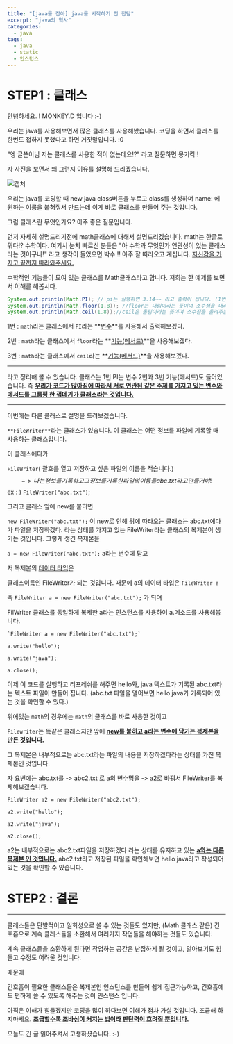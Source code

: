 ```yaml
---
title: "[java를 잡아] java를 시작하기 전 잡담"
excerpt: "java의 역사"
categories:
  - java
tags:
  - java
  - static
  - 인스턴스
---
```

# STEP1 : 클래스

안녕하세요. ! MONKEY.D 입니다 :-) 

우리는 java를 사용해보면서 많은 클래스를 사용해봤습니다. 코딩을 하면서 클래스를 한번도 접하지 못했다고 하면 거짓말입니다. :0

"엥 글쓴이님 저는 클래스를 사용한 적이 없는데요!?" 라고 질문하면 몽키킥!!

자 사진을 보면서 왜 그런지 이유를 설명해 드리겠습니다.

![캡처](https://user-images.githubusercontent.com/74045426/101275352-50a71680-37e8-11eb-8b77-c00da8aa6f7c.JPG)

우리는 java를 코딩할 때 new java class버튼을 누르고 class를 생성하며 name: 에 원하는 이름을 붙혀줘서 만드는데 이게 바로 클래스를 만들어 주는 것입니다. 

그럼 클래스란 무엇인가요? 아주 좋은 질문입니다.

먼저 자세히 설명드리기전에 math클래스에 대해서 설명드리겠습니다. math는 한글로 뭐다!? 수학이다. 여기서 눈치 빠르신 분들은 "아 수학과 무엇인가 연관성이  있는 클래스라는 것이구나!" 라고 생각이 들었으면 박수 !! 아주 잘 따라오고 계십니다. <u>자신감을 가지고 끝까지 따라와주세요.</u> 

수학적인 기능들이 모여 있는 클래스를 Math클래스라고 합니다. 저희는 한 예제를 보면서 이해를 해봅시다.

```java
System.out.println(Math.PI); // pi는 실행하면 3.14~~ 라고 출력이 됩니다. (1번)
System.out.println(Math.floor(1.8)); //floor는 내림이라는 뜻이며 소수점을 내려주는 기능을 가지고 있습니다. 실행을 시켜보면 1.0으로 출력이 됩니다. (2번)
System.out.println(Math.ceil(1.8));//ceil은 올림이라는 뜻이며 소수점을 올려주는 기능을 가지고 있습니다. 실행을 시켜보면 2.0으로 출력이 됩니다. (3번)


```

1번 : `math`라는 클래스에서 `PI`라는 **<u>변수</u>**를 사용해서 출력해보겠다.

2번 : `math`라는 클래스에서 `floor`라는 **<u>기능(메서드)</u>**을 사용해보겠다.

3번 : `math`라는 클래스에서 `ceil`라는 **<u>기능(메서드)</u>**을 사용해보겠다.

---

라고 정리해 볼 수 있습니다. 클래스는 1번 PI는 변수 2번과 3번 기능(메서드)도 들어있습니다. 즉 **<u>우리가 코드가 많아짐에 따라서 서로 연관된 같은 주제를 가지고 있는 변수와 메서드를 그룹핑 한 껍데기가 클래스라는 것입니다.</u>**

---

이번에는 다른 클래스로 설명을 드려보겠습니다.

`**FileWriter**`라는 클래스가 있습니다.  이 클래스는 어떤 정보를 파일에 기록할 때 사용하는 클래스입니다. 

이 클래스에다가 

`FileWriter`( 괄호를 열고 저장하고 싶은 파일의 이름을 적습니다.) 
$$
-> 나는 정보를 기록하고 그 정보를 기록한 파일의 이름을 abc.txt라고 만들거야!
$$
ex : ) `FileWriter("abc.txt")`;

그리고 클래스 앞에 new를 붙히면 

`new FileWriter("abc.txt");` 이 new로 인해 뒤에 따라오는 클래스는 abc.txt에다가 파일을 저장하겠다. 라는 상태를 가지고 있는 FileWriter라는 클래스의 복제본이 생기는 것입니다. 그렇게 생긴 복제본을 

`a = new FileWriter("abc.txt");` a라는 변수에 담고

저 복제본의 <u>데이터 타입</u>은 

클래스이름인 FileWriter가 되는 것입니다.  때문에 a의 데이터 타입은 `FileWriter a`

즉 `FileWriter a = new FileWriter("abc.txt");` 가 되며 

FilWriter 클래스를 동일하게 복제한 a라는 인스턴스를 사용하여 a.메소드를 사용해봅니다.

```
`FileWriter a = new FileWriter("abc.txt");`

a.write("hello");

a.write("java");

a.close();
```

이제 이 코드를 실행하고 리프레쉬를 해주면  hello와, java 텍스트가 기록된 abc.txt라는 텍스트 파일이 만들어 집니다.  (abc.txt 파일을 열어보면 hello java가 기록되어 있는 것을 확인할 수 있다.)

위에있는 `math`의 경우에는 `math`의 클래스를 바로 사용한 것이고

`Filewriter`는 똑같은 클래스지만 앞에 **<u>new를 붙히고 a라는 변수에 담기는 복제본을 만든 것입니다.</u>** 

그 복제본은 내부적으로는 abc.txt라는 파일의 내용을 저장하겠다라는 상태를 가진 복제본인 것입니다. 

자 요번에는 abc.txt를 -> abc2.txt 로 a의 변수명을 -> a2로 바꿔서 FileWriter를 복제해보겠습니다.

```
FileWriter a2 = new FileWriter("abc2.txt");

a2.write("hello");

a2.write("java");

a2.close();
```

a2는 내부적으로는 abc2.txt파일을 저장하겠다 라는 상태를 유지하고 있는 <u>**a와는 다른 복제본 인 것입니다.**</u> abc2.txt라고 저장된 파일을 확인해보면 hello java라고 작성되어 있는 것을 확인할 수 있습니다. 

# STEP2 : 결론

---

클래스들은 단발적이고 일회성으로 쓸 수 있는 것들도 있지만, (Math 클래스 같은)
긴 호흡으로 계속 클래스들을 소환해서 여러가지 작업들을 해야하는 것들도 있습니다.

계속 클래스들을 소환하게 된다면 작업하는 공간은 난잡하게 될 것이고, 알아보기도 힘들고
수정도 어려울 것입니다.

때문에 

긴호흡이 필요한 클래스들은 복제본인 인스턴스를 만들어 쉽게 접근가능하고, 긴호흡에도 편하게 쓸 수 있도록 해주는 것이 인스턴스 입니다.

아직은 이해가 힘들겠지만 코딩을 많이 하다보면 이해가 점차 가실 것입니다. 조급해 하지마세요. **<u>조급할수록 조바심이 커지는 법이라 판단력이 흐려질 뿐입니다.</u>** 

오늘도 긴 글 읽어주셔서 고생하셨습니다. :-)

